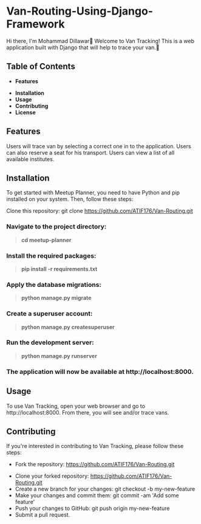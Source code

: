 # Van-Routing-Using-Django-Framework
Hi there, I'm Mohammad Dillawar👋
Welcome to Van Tracking! This is a web application built with Django that will help to trace your van.👋

## Table of Contents
- **Features**
* **Installation**
* **Usage**
* **Contributing**
* **License**
## Features
Users will trace van by selecting a correct one in to the application.
Users can also reserve a seat for his transport.
Users can view a list of all available institutes.
## Installation
To get started with Meetup Planner, you need to have Python and pip installed on your system. Then, follow these steps:

Clone this repository:
git clone https://github.com/ATIF176/Van-Routing.git
### Navigate to the project directory:
> **cd meetup-planner**
### Install the required packages:
> **pip install -r requirements.txt**
### Apply the database migrations:
> **python manage.py migrate**
### Create a superuser account:
> **python manage.py createsuperuser**
### Run the development server:
> **python manage.py runserver**
### The application will now be available at http://localhost:8000.

## Usage
To use Van Tracking, open your web browser and go to http://localhost:8000. From there, you will see and/or trace vans.
## Contributing
If you're interested in contributing to Van Tracking, please follow these steps:

- Fork the repository: https://github.com/ATIF176/Van-Routing.git
* Clone your forked repository: https://github.com/ATIF176/Van-Routing.git
* Create a new branch for your changes: git checkout -b my-new-feature
* Make your changes and commit them: git commit -am 'Add some feature'
* Push your changes to GitHub: git push origin my-new-feature
* Submit a pull request.
